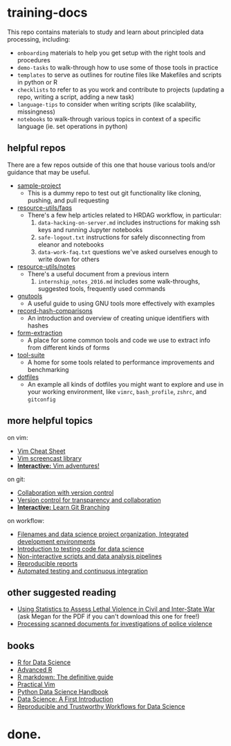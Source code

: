 # training-docs
This repo contains materials to study and learn about principled data processing, including:
- `onboarding` materials to help you get setup with the right tools and procedures
- `demo-tasks` to walk-through how to use some of those tools in practice
- `templates` to serve as outlines for routine files like Makefiles and scripts in python or R
- `checklists` to refer to as you work and contribute to projects (updating a repo, writing a script, adding a new task)
- `language-tips` to consider when writing scripts (like scalability, missingness)
- `notebooks` to walk-through various topics in context of a specific language (ie. set operations in python)

## helpful repos
There are a few repos outside of this one that house various tools and/or guidance that may be useful.

- [sample-project](https://github.com/baileyb0t/sample_project)
    - This is a dummy repo to test out git functionality like cloning, pushing, and pull requesting
- [resource-utils/faqs](https://github.com/HRDAG/resource-utils/tree/master/faqs)
    - There's a few help articles related to HRDAG workflow, in particular:
        1. `data-hacking-on-server.md` includes instructions for making ssh keys and running Jupyter notebooks
        2. `safe-logout.txt` instructions for safely disconnecting from eleanor and notebooks 
        3. `data-work-faq.txt` questions we've asked ourselves enough to write down for others
- [resource-utils/notes](https://github.com/HRDAG/resource-utils/tree/master/notes)
    - There's a useful document from a previous intern
        1. `internship_notes_2016.md` includes some walk-throughs, suggested tools, frequently used commands
- [gnutools](https://github.com/tarakc02/gnutools/)
    - A useful guide to using GNU tools more effectively with examples
- [record-hash-comparisons](https://github.com/tarakc02/record-hash-comparisons)
    - An introduction and overview of creating unique identifiers with hashes
- [form-extraction](https://github.com/HRDAG/form-extraction)
    - A place for some common tools and code we use to extract info from different kinds of forms
- [tool-suite](https://github.com/baileyb0t/tool-suite)
    - A home for some tools related to performance improvements and benchmarking
- [dotfiles](https://github.com/tarakc02/dotfiles)
    - An example all kinds of dotfiles you might want to explore and use in your working environment, like `vimrc`, `bash_profile`, `zshrc`, and `gitconfig`

## more helpful topics
on vim:
- [Vim Cheat Sheet](https://vim.rtorr.com/)
- [Vim screencast library](http://vimcasts.org/)
- [**Interactive:** Vim adventures!](https://vim-adventures.com/)

on git:
- [Collaboration with version control](https://datasciencebook.ca/Getting-started-with-version-control.html)
- [Version control for transparency and collaboration](https://ubc-dsci.github.io/reproducible-and-trustworthy-workflows-for-data-science/materials/lectures/02-version-control-1.html)
- [**Interactive:** Learn Git Branching](https://learngitbranching.js.org/?locale=en_US)

on workflow:
- [Filenames and data science project organization, Integrated development environments](https://ubc-dsci.github.io/reproducible-and-trustworthy-workflows-for-data-science/materials/lectures/03-filenames-project-organization.html)
- [Introduction to testing code for data science](https://ubc-dsci.github.io/reproducible-and-trustworthy-workflows-for-data-science/materials/lectures/06-intro-to-testing-code.html)
- [Non-interactive scripts and data analysis pipelines](https://ubc-dsci.github.io/reproducible-and-trustworthy-workflows-for-data-science/materials/lectures/07-scripts-and-pipelines.html)
- [Reproducible reports](https://ubc-dsci.github.io/reproducible-and-trustworthy-workflows-for-data-science/materials/lectures/08-reproducible-reports.html)
- [Automated testing and continuous integration](https://ubc-dsci.github.io/reproducible-and-trustworthy-workflows-for-data-science/materials/lectures/10-continuous-integration.html)

## other suggested reading
- [Using Statistics to Assess Lethal Violence in Civil and Inter-State War](https://www.annualreviews.org/doi/pdf/10.1146/annurev-statistics-030718-105222#article-denial) (ask Megan for the PDF if you can't download this one for free!)
- [Processing scanned documents for investigations of police violence](https://hrdag.org/tech-notes/processing-scanned-docs-for-investigation-police-violence.html)

## books
- [R for Data Science](https://r4ds.had.co.nz/)
- [Advanced R](https://adv-r.hadley.nz/)
- [R markdown: The definitive guide](https://bookdown.org/yihui/rmarkdown/)
- [Practical Vim](https://bookarchive.net/pdf/practical-vim/)
- [Python Data Science Handbook](https://jakevdp.github.io/PythonDataScienceHandbook/)
- [Data Science: A First Introduction](https://datasciencebook.ca/)
- [Reproducible and Trustworthy Workflows for Data Science](https://ubc-dsci.github.io/reproducible-and-trustworthy-workflows-for-data-science/README.html)

# done.
